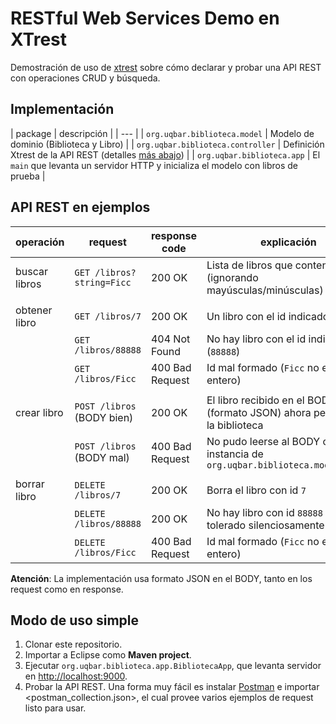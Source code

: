 # RESTful Web Services Demo en XTrest

Demostración de uso de [xtrest](https://github.com/uqbar-project/xtrest) sobre cómo declarar y probar una API REST con operaciones CRUD y búsqueda.


## Implementación 

| package | descripción |
| --- |
| `org.uqbar.biblioteca.model`      | Modelo de dominio (Biblioteca y Libro) |
| `org.uqbar.biblioteca.controller` | Definición Xtrest de la API REST (detalles [más abajo](#api-rest-en-ejemplos)) |
| `org.uqbar.biblioteca.app`        | El `main` que levanta un servidor HTTP y inicializa el modelo con libros de prueba |


## API REST en ejemplos

| operación     | request                   | response code   | explicación | 
| --- | --- | --- | --- |
| buscar libros | `GET /libros?string=Ficc` | 200 OK          | Lista de libros que contengan `ficc` (ignorando mayúsculas/minúsculas) |
| | | | |
| obtener libro | `GET /libros/7`           | 200 OK          | Un libro con el id indicado (`7`) |
|               | `GET /libros/88888`       | 404 Not Found   | No hay libro con el id indicado (`88888`) |
|               | `GET /libros/Ficc`        | 400 Bad Request | Id mal formado (`Ficc` no es un entero) |
| | | | |
| crear libro   | `POST /libros` (BODY bien)| 200 OK          | El libro recibido en el BODY (formato JSON) ahora pertenece a la biblioteca |
|               | `POST /libros` (BODY mal) | 400 Bad Request | No pudo leerse al BODY como instancia de `org.uqbar.biblioteca.model.Libro` |
| | | | |
| borrar libro  | `DELETE /libros/7`        | 200 OK          | Borra el libro con id `7` |
|               | `DELETE /libros/88888`    | 200 OK          | No hay libro con id `88888` pero es tolerado silenciosamente |
|               | `DELETE /libros/Ficc`     | 400 Bad Request | Id mal formado (`Ficc` no es un entero) |

**Atención**: La implementación usa formato JSON en el BODY, tanto en los request como en response.


## Modo de uso simple

1. Clonar este repositorio.
2. Importar a Eclipse como **Maven project**.
3. Ejecutar `org.uqbar.biblioteca.app.BibliotecaApp`, que levanta servidor en <http://localhost:9000>.
4. Probar la API REST. Una forma muy fácil es instalar [Postman](https://www.getpostman.com/) e importar <postman_collection.json>, el cual provee varios ejemplos de request listo para usar.
